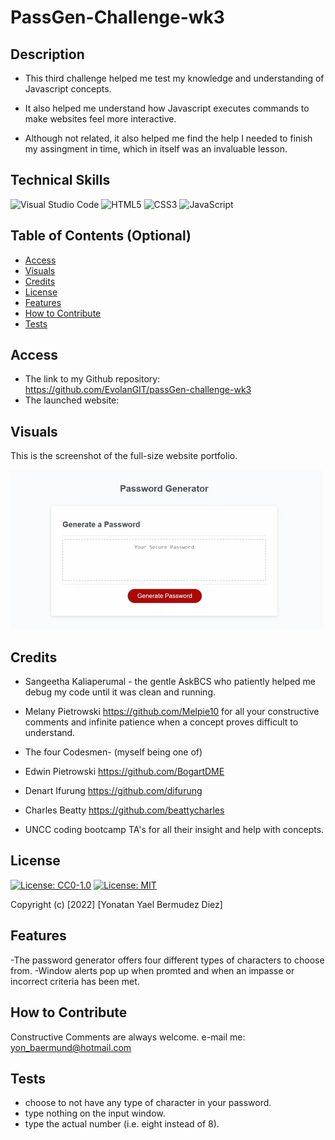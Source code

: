 # PassGen-Challenge-wk3

## Description

- This third challenge helped me test my knowledge and understanding of Javascript concepts.

- It also helped me understand how Javascript executes commands to make websites feel more interactive.

- Although not related, it also helped me find the help I needed to finish my assingment in time, which in itself was an invaluable lesson.

## Technical Skills

![Visual Studio Code](https://img.shields.io/badge/Visual%20Studio%20Code-0078d7.svg?style=for-the-badge&logo=visual-studio-code&logoColor=white)
![HTML5](https://img.shields.io/badge/html5-%23E34F26.svg?style=for-the-badge&logo=html5&logoColor=white)
![CSS3](https://img.shields.io/badge/css3-%231572B6.svg?style=for-the-badge&logo=css3&logoColor=white)
![JavaScript](https://img.shields.io/badge/javascript-%23323330.svg?style=for-the-badge&logo=javascript&logoColor=%23F7DF1E)

## Table of Contents (Optional)

- [Access](#access)
- [Visuals](#visuals)
- [Credits](#credits)
- [License](#license)
- [Features](#features)
- [How to Contribute](#how-to-contribute)
- [Tests](#tests)

## Access

- The link to my Github repository: https://github.com/EvolanGIT/passGen-challenge-wk3
- The launched website: 


## Visuals

This is the screenshot of the full-size website portfolio.
    
![alt fullsite](assets\images\passGenGif.gif)
    

## Credits

- Sangeetha Kaliaperumal - the gentle AskBCS who patiently helped me debug my code until it was clean and running.
- Melany Pietrowski https://github.com/Melpie10 for all your constructive 
comments and infinite patience when a concept proves difficult to understand.

- The four Codesmen- (myself being one of)
- Edwin Pietrowski https://github.com/BogartDME
- Denart Ifurung https://github.com/difurung
- Charles Beatty https://github.com/beattycharles
- UNCC coding bootcamp TA's for all their insight and help with concepts.

## License

[![License: CC0-1.0](https://licensebuttons.net/l/zero/1.0/80x15.png)](http://creativecommons.org/publicdomain/zero/1.0/)
[![License: MIT](https://img.shields.io/badge/License-MIT-yellow.svg)](https://opensource.org/licenses/MIT)



Copyright (c) [2022] [Yonatan Yael Bermudez Diez]


## Features

-The password generator offers four different types of characters to choose from.
-Window alerts pop up when promted and when an impasse or incorrect criteria has been met.


## How to Contribute

Constructive Comments are always welcome. e-mail me: yon_baermund@hotmail.com

## Tests

- choose to not have any type of character in your password.
- type nothing on the input window.
- type the actual number (i.e. eight instead of 8).
